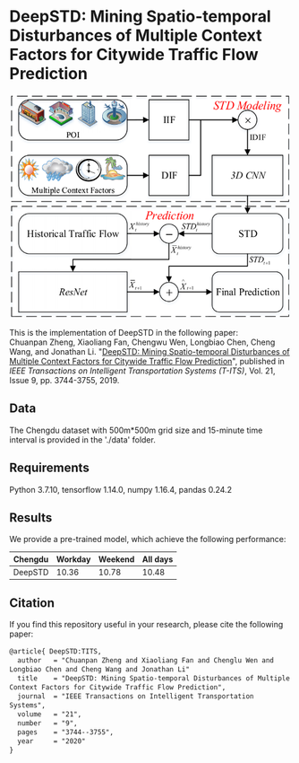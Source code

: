 # DeepSTD: Mining Spatio-temporal Disturbances of Multiple Context Factors for Citywide Traffic Flow Prediction

<p align="center">
  <img width="500" height="400" src=./figure/DeepSTD.png>
</p>

This is the implementation of DeepSTD in the following paper: \
Chuanpan Zheng, Xiaoliang Fan, Chengwu Wen, Longbiao Chen, Cheng Wang, and Jonathan Li. "[DeepSTD: Mining Spatio-temporal Disturbances of Multiple Context Factors for Citywide Traffic Flow Prediction](https://ieeexplore.ieee.org/abstract/document/8793226)", published in *IEEE Transactions on Intelligent Transportation Systems* *(T-ITS)*, Vol. 21, Issue 9, pp. 3744-3755, 2019.

## Data

The Chengdu dataset with 500m*500m grid size and 15-minute time interval is provided in the './data' folder.

## Requirements

Python 3.7.10, tensorflow 1.14.0, numpy 1.16.4, pandas 0.24.2

## Results

We provide a pre-trained model, which achieve the following performance:

|    Chengdu     |  Workday   |   Weekend    |  All days  | 
| -------------- | ---------- | ------------ | --------   | 
| DeepSTD        | 10.36      | 10.78        | 10.48      | 

## Citation

If you find this repository useful in your research, please cite the following paper:
```
@article{ DeepSTD:TITS,
  author   = "Chuanpan Zheng and Xiaoliang Fan and Chenglu Wen and Longbiao Chen and Cheng Wang and Jonathan Li"
  title    = "DeepSTD: Mining Spatio-temporal Disturbances of Multiple Context Factors for Citywide Traffic Flow Prediction",
  journal  = "IEEE Transactions on Intelligent Transportation Systems",
  volume   = "21",
  number   = "9",
  pages    = "3744--3755",
  year     = "2020"
}
```
